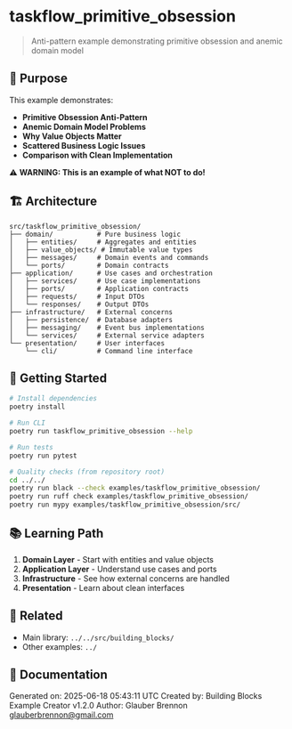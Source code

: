 # taskflow_primitive_obsession

> Anti-pattern example demonstrating primitive obsession and anemic domain model

## 🎯 Purpose

This example demonstrates:

- **Primitive Obsession Anti-Pattern**
- **Anemic Domain Model Problems**
- **Why Value Objects Matter**
- **Scattered Business Logic Issues**
- **Comparison with Clean Implementation**

⚠️ **WARNING: This is an example of what NOT to do!**

## 🏗️ Architecture

```
src/taskflow_primitive_obsession/
├── domain/           # Pure business logic
│   ├── entities/     # Aggregates and entities
│   ├── value_objects/ # Immutable value types
│   ├── messages/     # Domain events and commands
│   └── ports/        # Domain contracts
├── application/      # Use cases and orchestration
│   ├── services/     # Use case implementations
│   ├── ports/        # Application contracts
│   ├── requests/     # Input DTOs
│   └── responses/    # Output DTOs
├── infrastructure/   # External concerns
│   ├── persistence/  # Database adapters
│   ├── messaging/    # Event bus implementations
│   └── services/     # External service adapters
└── presentation/     # User interfaces
    └── cli/          # Command line interface
```

## 🚀 Getting Started

```bash
# Install dependencies
poetry install

# Run CLI
poetry run taskflow_primitive_obsession --help

# Run tests
poetry run pytest

# Quality checks (from repository root)
cd ../../
poetry run black --check examples/taskflow_primitive_obsession/
poetry run ruff check examples/taskflow_primitive_obsession/
poetry run mypy examples/taskflow_primitive_obsession/src/
```

## 📚 Learning Path

1. **Domain Layer** - Start with entities and value objects
2. **Application Layer** - Understand use cases and ports
3. **Infrastructure** - See how external concerns are handled
4. **Presentation** - Learn about clean interfaces

## 🔗 Related

- Main library: `../../src/building_blocks/`
- Other examples: `../`

## 📖 Documentation

Generated on: 2025-06-18 05:43:11 UTC
Created by: Building Blocks Example Creator v1.2.0
Author: Glauber Brennon <glauberbrennon@gmail.com>
